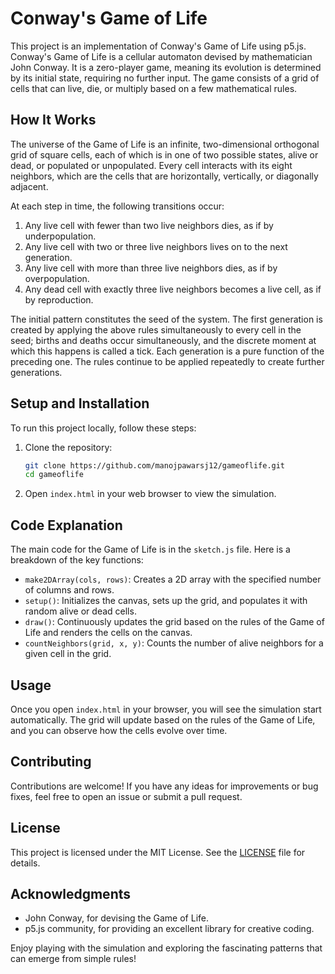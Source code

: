 # Conway's Game of Life

This project is an implementation of Conway's Game of Life using p5.js. Conway's Game of Life is a cellular automaton devised by mathematician John Conway. It is a zero-player game, meaning its evolution is determined by its initial state, requiring no further input. The game consists of a grid of cells that can live, die, or multiply based on a few mathematical rules.

## How It Works

The universe of the Game of Life is an infinite, two-dimensional orthogonal grid of square cells, each of which is in one of two possible states, alive or dead, or populated or unpopulated. Every cell interacts with its eight neighbors, which are the cells that are horizontally, vertically, or diagonally adjacent.

At each step in time, the following transitions occur:
1. Any live cell with fewer than two live neighbors dies, as if by underpopulation.
2. Any live cell with two or three live neighbors lives on to the next generation.
3. Any live cell with more than three live neighbors dies, as if by overpopulation.
4. Any dead cell with exactly three live neighbors becomes a live cell, as if by reproduction.

The initial pattern constitutes the seed of the system. The first generation is created by applying the above rules simultaneously to every cell in the seed; births and deaths occur simultaneously, and the discrete moment at which this happens is called a tick. Each generation is a pure function of the preceding one. The rules continue to be applied repeatedly to create further generations.

## Setup and Installation

To run this project locally, follow these steps:

1. Clone the repository:
    ```bash
    git clone https://github.com/manojpawarsj12/gameoflife.git
    cd gameoflife
    ```

2. Open `index.html` in your web browser to view the simulation.

## Code Explanation

The main code for the Game of Life is in the `sketch.js` file. Here is a breakdown of the key functions:

- `make2DArray(cols, rows)`: Creates a 2D array with the specified number of columns and rows.
- `setup()`: Initializes the canvas, sets up the grid, and populates it with random alive or dead cells.
- `draw()`: Continuously updates the grid based on the rules of the Game of Life and renders the cells on the canvas.
- `countNeighbors(grid, x, y)`: Counts the number of alive neighbors for a given cell in the grid.

## Usage

Once you open `index.html` in your browser, you will see the simulation start automatically. The grid will update based on the rules of the Game of Life, and you can observe how the cells evolve over time.

## Contributing

Contributions are welcome! If you have any ideas for improvements or bug fixes, feel free to open an issue or submit a pull request.

## License

This project is licensed under the MIT License. See the [LICENSE](LICENSE) file for details.

## Acknowledgments

- John Conway, for devising the Game of Life.
- p5.js community, for providing an excellent library for creative coding.

Enjoy playing with the simulation and exploring the fascinating patterns that can emerge from simple rules!

